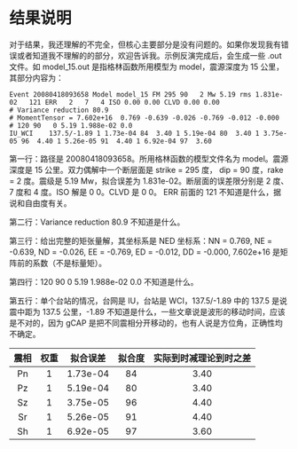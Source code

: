 # 结果说明

对于结果，我还理解的不完全，但核心主要部分是没有问题的。如果你发现我有错误或者知道我不理解的的部分，欢迎告诉我。示例反演完成后，会生成一些 .out 文件。如 model_15.out 是指格林函数所用模型为 model，震源深度为 15 公里，其部分内容为：

```
Event 20080418093658 Model model_15 FM 295 90   2 Mw 5.19 rms 1.831e-02   121 ERR   2   7   4 ISO 0.00 0.00 CLVD 0.00 0.00
# Variance reduction 80.9
# MomentTensor = 7.602e+16  0.769 -0.639 -0.026 -0.769 -0.012 -0.000
# 120 90   0 5.19 1.988e-02 0.0
IU_WCI    137.5/-1.89 1 1.73e-04 84  3.40 1 5.19e-04 80  3.40 1 3.75e-05 96  4.40 1 5.26e-05 91  4.40 1 6.92e-04 97  3.60
```
第一行：路径是 20080418093658。所用格林函数的模型文件名为 model。震源深度是 15 公里。双力偶解中一个断层面是 strike = 295 度， dip = 90 度，rake = 2 度。震级是 5.19 Mw，拟合误差为 1.831e-02。断层面的误差限分别是 2 度、7 度和 4 度。ISO 解是 0 0。CLVD 是 0 0。
ERR 前面的 121 不知道是什么，据说和自由度有关。

第二行：Variance reduction 80.9 不知道是什么。

第三行：给出完整的矩张量解，其坐标系是 NED 坐标系：NN = 0.769, NE = -0.639, ND = -0.026, EE = -0.769, ED = -0.012, DD = -0.000, 7.602e+16 是矩阵前的系数（不是标量矩）。

第四行：120 90   0 5.19 1.988e-02 0.0 不知道是什么。

第五行：单个台站的情况，台网是 IU，台站是 WCI，137.5/-1.89 中的 137.5 是说震中距为 137.5 公里，-1.89 不知道是什么，一些文章说是波形的移动时间，应该是不对的，因为 gCAP 是把不同震相分开移动的，也有人说是方位角，正确性均不确定。

|震相       |权重       |拟合误差   |拟合度       |实际到时减理论到时之差      |
|:--------:|:---------:|:--------:|:----------:|:-----------------------:|
|Pn        |1          |1.73e-04  |84          |3.40                     |
|Pz        |1          |5.19e-04  |80          |3.40                     |
|Sz        |1          |3.75e-05  |96          |4.40                     |
|Sr        |1          |5.26e-05  |91          |4.40                     |
|Sh        |1          |6.92e-05  |97          |3.60                     |
